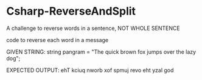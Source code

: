 # Csharp-ReverseAndSplit
A challenge to reverse words in a sentence, NOT WHOLE SENTENCE

code to reverse each word in a message

GIVEN STRING:
string pangram = "The quick brown fox jumps over the lazy dog";

EXPECTED OUTPUT: 
ehT kciuq nworb xof spmuj revo eht yzal god
